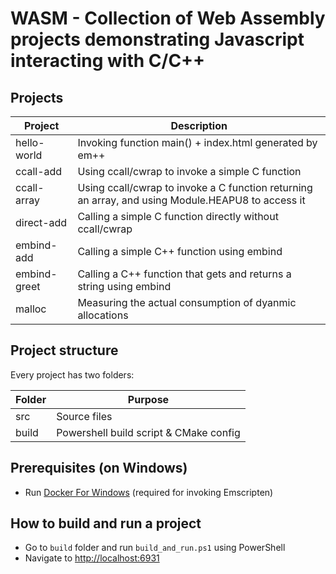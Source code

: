 # WASM - Collection of Web Assembly projects demonstrating Javascript interacting with C/C++

## Projects

| Project | Description |
| ------- | ----------- |
| hello-world | Invoking function main() + index.html generated by em++ |
| ccall-add | Using ccall/cwrap to invoke a simple C function |
| ccall-array | Using ccall/cwrap to invoke a C function returning an array, and using Module.HEAPU8 to access it |
| direct-add | Calling a simple C function directly without ccall/cwrap |
| embind-add | Calling a simple C++ function using embind |
| embind-greet | Calling a C++ function that gets and returns a string using embind |
| malloc | Measuring the actual consumption of dyanmic allocations |

## Project structure
 
Every project has two folders:

| Folder | Purpose |
| ------ | ------- |
| src    | Source files |
| build  | Powershell build script & CMake config |

## Prerequisites (on Windows)

-  Run [Docker For Windows](https://docs.docker.com/docker-for-windows/) (required for invoking Emscripten)

## How to build and run a project

- Go to `build` folder and run `build_and_run.ps1` using PowerShell
- Navigate to [http://localhost:6931](http://localhost:6931)
